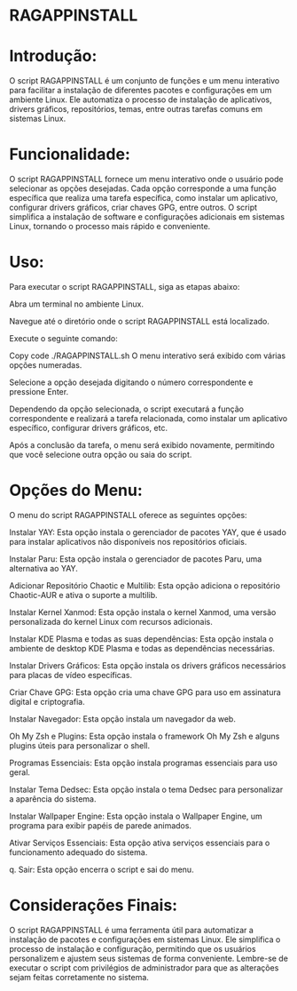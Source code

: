 # RAGAPPINSTALL
# Introdução:
O script RAGAPPINSTALL é um conjunto de funções e um menu interativo para facilitar a instalação de diferentes pacotes e configurações em um ambiente Linux. Ele automatiza o processo de instalação de aplicativos, drivers gráficos, repositórios, temas, entre outras tarefas comuns em sistemas Linux.

# Funcionalidade:
O script RAGAPPINSTALL fornece um menu interativo onde o usuário pode selecionar as opções desejadas. Cada opção corresponde a uma função específica que realiza uma tarefa específica, como instalar um aplicativo, configurar drivers gráficos, criar chaves GPG, entre outros. O script simplifica a instalação de software e configurações adicionais em sistemas Linux, tornando o processo mais rápido e conveniente.

# Uso:
Para executar o script RAGAPPINSTALL, siga as etapas abaixo:

Abra um terminal no ambiente Linux.

Navegue até o diretório onde o script RAGAPPINSTALL está localizado.

Execute o seguinte comando:

Copy code
./RAGAPPINSTALL.sh
O menu interativo será exibido com várias opções numeradas.

Selecione a opção desejada digitando o número correspondente e pressione Enter.

Dependendo da opção selecionada, o script executará a função correspondente e realizará a tarefa relacionada, como instalar um aplicativo específico, configurar drivers gráficos, etc.

Após a conclusão da tarefa, o menu será exibido novamente, permitindo que você selecione outra opção ou saia do script.

# Opções do Menu:
O menu do script RAGAPPINSTALL oferece as seguintes opções:

Instalar YAY: Esta opção instala o gerenciador de pacotes YAY, que é usado para instalar aplicativos não disponíveis nos repositórios oficiais.

Instalar Paru: Esta opção instala o gerenciador de pacotes Paru, uma alternativa ao YAY.

Adicionar Repositório Chaotic e Multilib: Esta opção adiciona o repositório Chaotic-AUR e ativa o suporte a multilib.

Instalar Kernel Xanmod: Esta opção instala o kernel Xanmod, uma versão personalizada do kernel Linux com recursos adicionais.

Instalar KDE Plasma e todas as suas dependências: Esta opção instala o ambiente de desktop KDE Plasma e todas as dependências necessárias.

Instalar Drivers Gráficos: Esta opção instala os drivers gráficos necessários para placas de vídeo específicas.

Criar Chave GPG: Esta opção cria uma chave GPG para uso em assinatura digital e criptografia.

Instalar Navegador: Esta opção instala um navegador da web.

Oh My Zsh e Plugins: Esta opção instala o framework Oh My Zsh e alguns plugins úteis para personalizar o shell.

Programas Essenciais: Esta opção instala programas essenciais para uso geral.

Instalar Tema Dedsec: Esta opção instala o tema Dedsec para personalizar a aparência do sistema.

Instalar Wallpaper Engine: Esta opção instala o Wallpaper Engine, um programa para exibir papéis de parede animados.

Ativar Serviços Essenciais: Esta opção ativa serviços essenciais para o funcionamento adequado do sistema.

q. Sair: Esta opção encerra o script e sai do menu.

# Considerações Finais:
O script RAGAPPINSTALL é uma ferramenta útil para automatizar a instalação de pacotes e configurações em sistemas Linux. Ele simplifica o processo de instalação e configuração, permitindo que os usuários personalizem e ajustem seus sistemas de forma conveniente. Lembre-se de executar o script com privilégios de administrador para que as alterações sejam feitas corretamente no sistema.





